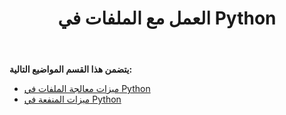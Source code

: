 ﻿---
title: العمل مع الملفات في Python
type: docs
weight: 20
url: /ar/java/working-with-files-in-python/
---
**يتضمن هذا القسم المواضيع التالية:** 
- [ميزات معالجة الملفات في Python](/cells/ar/java/file-handling-features-in-python/)
- [ميزات المنفعة في Python](/cells/ar/java/utility-features-in-python/)
